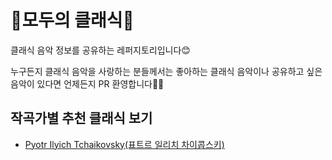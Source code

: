 # 🎵모두의 클래식🎺

클래식 음악 정보를 공유하는 레퍼지토리입니다😊

누구든지 클래식 음악을 사랑하는 분들께서는 좋아하는 클래식 음악이나 공유하고 싶은 음악이 있다면 언제든지 PR 환영합니다🙌🏻

## 작곡가별 추천 클래식 보기

- [Pyotr Ilyich Tchaikovsky(표트르 일리치 차이콥스키)](https://github.com/hshine1226/moc/blob/main/thcaikovsky.md)

